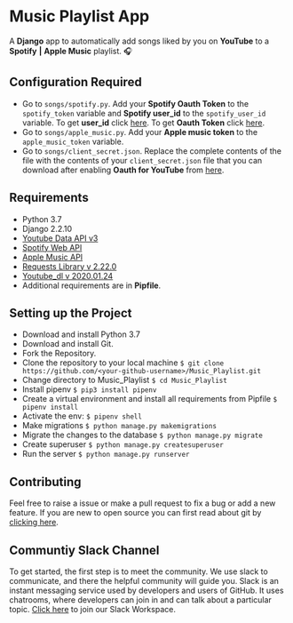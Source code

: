 # Music Playlist App
A **Django** app to automatically add songs liked by you on **YouTube** to a **Spotify** **|** **Apple Music** playlist. 🎧 

## Configuration Required

  * Go to `songs/spotify.py`. Add your **Spotify Oauth Token** to the `spotify_token` variable and **Spotify user_id** to the `spotify_user_id` variable. To get **user_id** click [here](https://www.spotify.com/us/account/overview/). To get **Oauth Token** click [here](https://developer.spotify.com/console/post-playlists/).
  * Go to `songs/apple_music.py`. Add your **Apple music token** to the `apple_music_token` variable.
  * Go to `songs/client_secret.json`. Replace the complete contents of the file with the contents of your `client_secret.json` file that you can download after enabling **Oauth for YouTube** from [here](https://developers.google.com/youtube/v3/getting-started/).


## Requirements

  * Python 3.7  
  * Django 2.2.10
  * [Youtube Data API v3](https://developers.google.com/youtube/v3)
  * [Spotify Web API](https://developer.spotify.com/documentation/web-api/)
  * [Apple Music API](https://developer.apple.com/documentation/applemusicapi)
  * [Requests Library v 2.22.0](https://requests.readthedocs.io/en/master/)
  * [Youtube_dl v 2020.01.24](https://github.com/ytdl-org/youtube-dl/)
  * Additional requirements are in **Pipfile**.

## Setting up the Project

  * Download and install Python 3.7
  * Download and install Git.
  * Fork the Repository.
  * Clone the repository to your local machine `$ git clone https://github.com/<your-github-username>/Music_Playlist.git`
  * Change directory to Music_Playlist `$ cd Music_Playlist`
  * Install pipenv `$ pip3 install pipenv`  
  * Create a virtual environment and install all requirements from Pipfile `$ pipenv install`  
  * Activate the env: `$ pipenv shell`
  * Make migrations `$ python manage.py makemigrations`
  * Migrate the changes to the database `$ python manage.py migrate`
  * Create superuser `$ python manage.py createsuperuser`
  * Run the server `$ python manage.py runserver`

## Contributing

Feel free to raise a issue or make a pull request to fix a bug or add a new feature. If you are new to open source you can first read about git by [clicking here](https://www.codecademy.com/learn/learn-git).

## Communtiy Slack Channel

To get started, the first step is to meet the community. We use slack to communicate, and there the helpful community will guide you. Slack is an instant messaging service used by developers and users of GitHub. It uses chatrooms, where developers can join in and can talk about a particular topic. [Click here](https://join.slack.com/t/codingninjas-talk/shared_invite/enQtODI1ODM0NTIzNzMwLTk3ZjMwMDExNWFlMTMyZDdjMjYzOWMzNjFmYzY5YjYyYjYzMmJiNDEyZmZlM2ExMDU0MGUzYzRiMTMyZGFiNDI) to join our Slack Workspace.
